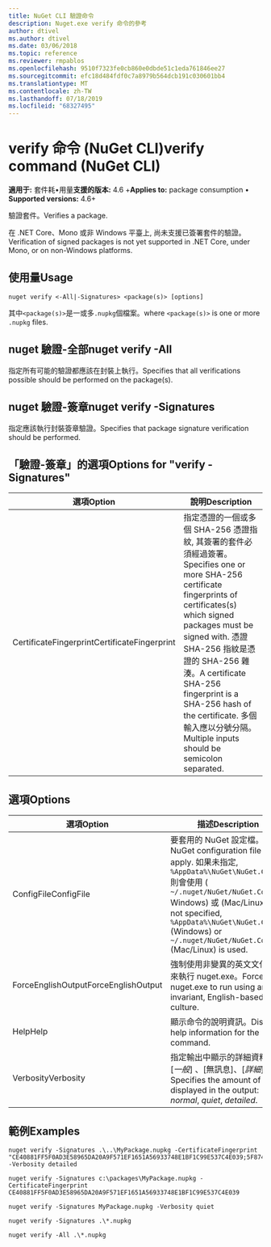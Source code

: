 ```yaml
---
title: NuGet CLI 驗證命令
description: Nuget.exe verify 命令的參考
author: dtivel
ms.author: dtivel
ms.date: 03/06/2018
ms.topic: reference
ms.reviewer: rmpablos
ms.openlocfilehash: 9510f7323fe0cb860e0dbde51c1eda761846ee27
ms.sourcegitcommit: efc18d484fdf0c7a8979b564dcb191c030601bb4
ms.translationtype: MT
ms.contentlocale: zh-TW
ms.lasthandoff: 07/18/2019
ms.locfileid: "68327495"
---
```

# <a name="verify-command-nuget-cli"></a><span data-ttu-id="2c2b1-103">verify 命令 (NuGet CLI)</span><span class="sxs-lookup"><span data-stu-id="2c2b1-103">verify command (NuGet CLI)</span></span>

<span data-ttu-id="2c2b1-104">**適用于:** 套件耗&bullet;用量**支援的版本:** 4.6 +</span><span class="sxs-lookup"><span data-stu-id="2c2b1-104">**Applies to:** package consumption &bullet; **Supported versions:** 4.6+</span></span>

<span data-ttu-id="2c2b1-105">驗證套件。</span><span class="sxs-lookup"><span data-stu-id="2c2b1-105">Verifies a package.</span></span>

<span data-ttu-id="2c2b1-106">在 .NET Core、Mono 或非 Windows 平臺上, 尚未支援已簽署套件的驗證。</span><span class="sxs-lookup"><span data-stu-id="2c2b1-106">Verification of signed packages is not yet supported in .NET Core, under Mono, or on non-Windows platforms.</span></span>

## <a name="usage"></a><span data-ttu-id="2c2b1-107">使用量</span><span class="sxs-lookup"><span data-stu-id="2c2b1-107">Usage</span></span>

```cli
nuget verify <-All|-Signatures> <package(s)> [options]
```

<span data-ttu-id="2c2b1-108">其中`<package(s)>`是一或多`.nupkg`個檔案。</span><span class="sxs-lookup"><span data-stu-id="2c2b1-108">where `<package(s)>` is one or more `.nupkg` files.</span></span>

## <a name="nuget-verify--all"></a><span data-ttu-id="2c2b1-109">nuget 驗證-全部</span><span class="sxs-lookup"><span data-stu-id="2c2b1-109">nuget verify -All</span></span>

<span data-ttu-id="2c2b1-110">指定所有可能的驗證都應該在封裝上執行。</span><span class="sxs-lookup"><span data-stu-id="2c2b1-110">Specifies that all verifications possible should be performed on the package(s).</span></span>

## <a name="nuget-verify--signatures"></a><span data-ttu-id="2c2b1-111">nuget 驗證-簽章</span><span class="sxs-lookup"><span data-stu-id="2c2b1-111">nuget verify -Signatures</span></span>

<span data-ttu-id="2c2b1-112">指定應該執行封裝簽章驗證。</span><span class="sxs-lookup"><span data-stu-id="2c2b1-112">Specifies that package signature verification should be performed.</span></span>

## <a name="options-for-verify--signatures"></a><span data-ttu-id="2c2b1-113">「驗證-簽章」的選項</span><span class="sxs-lookup"><span data-stu-id="2c2b1-113">Options for "verify -Signatures"</span></span>

| <span data-ttu-id="2c2b1-114">選項</span><span class="sxs-lookup"><span data-stu-id="2c2b1-114">Option</span></span> | <span data-ttu-id="2c2b1-115">說明</span><span class="sxs-lookup"><span data-stu-id="2c2b1-115">Description</span></span> |
| --- | --- |
| <span data-ttu-id="2c2b1-116">CertificateFingerprint</span><span class="sxs-lookup"><span data-stu-id="2c2b1-116">CertificateFingerprint</span></span> | <span data-ttu-id="2c2b1-117">指定憑證的一個或多個 SHA-256 憑證指紋, 其簽署的套件必須經過簽署。</span><span class="sxs-lookup"><span data-stu-id="2c2b1-117">Specifies one or more SHA-256 certificate fingerprints of certificates(s) which signed packages must be signed with.</span></span> <span data-ttu-id="2c2b1-118">憑證 SHA-256 指紋是憑證的 SHA-256 雜湊。</span><span class="sxs-lookup"><span data-stu-id="2c2b1-118">A certificate SHA-256 fingerprint is a SHA-256 hash of the certificate.</span></span> <span data-ttu-id="2c2b1-119">多個輸入應以分號分隔。</span><span class="sxs-lookup"><span data-stu-id="2c2b1-119">Multiple inputs should be semicolon separated.</span></span> |

## <a name="options"></a><span data-ttu-id="2c2b1-120">選項</span><span class="sxs-lookup"><span data-stu-id="2c2b1-120">Options</span></span>

| <span data-ttu-id="2c2b1-121">選項</span><span class="sxs-lookup"><span data-stu-id="2c2b1-121">Option</span></span> | <span data-ttu-id="2c2b1-122">描述</span><span class="sxs-lookup"><span data-stu-id="2c2b1-122">Description</span></span> |
| --- | --- |
| <span data-ttu-id="2c2b1-123">ConfigFile</span><span class="sxs-lookup"><span data-stu-id="2c2b1-123">ConfigFile</span></span> | <span data-ttu-id="2c2b1-124">要套用的 NuGet 設定檔。</span><span class="sxs-lookup"><span data-stu-id="2c2b1-124">The NuGet configuration file to apply.</span></span> <span data-ttu-id="2c2b1-125">如果未指定, `%AppData%\NuGet\NuGet.Config`則會使用 ( `~/.nuget/NuGet/NuGet.Config` Windows) 或 (Mac/Linux)。</span><span class="sxs-lookup"><span data-stu-id="2c2b1-125">If not specified, `%AppData%\NuGet\NuGet.Config` (Windows) or `~/.nuget/NuGet/NuGet.Config` (Mac/Linux) is used.</span></span>|
| <span data-ttu-id="2c2b1-126">ForceEnglishOutput</span><span class="sxs-lookup"><span data-stu-id="2c2b1-126">ForceEnglishOutput</span></span> | <span data-ttu-id="2c2b1-127">強制使用非變異的英文文化特性來執行 nuget.exe。</span><span class="sxs-lookup"><span data-stu-id="2c2b1-127">Forces nuget.exe to run using an invariant, English-based culture.</span></span> |
| <span data-ttu-id="2c2b1-128">Help</span><span class="sxs-lookup"><span data-stu-id="2c2b1-128">Help</span></span> | <span data-ttu-id="2c2b1-129">顯示命令的說明資訊。</span><span class="sxs-lookup"><span data-stu-id="2c2b1-129">Displays help information for the command.</span></span> |
| <span data-ttu-id="2c2b1-130">Verbosity</span><span class="sxs-lookup"><span data-stu-id="2c2b1-130">Verbosity</span></span> | <span data-ttu-id="2c2b1-131">指定輸出中顯示的詳細資料量: [*一般*]  、[無訊息]、[*詳細*]。</span><span class="sxs-lookup"><span data-stu-id="2c2b1-131">Specifies the amount of detail displayed in the output: *normal*, *quiet*, *detailed*.</span></span> |

## <a name="examples"></a><span data-ttu-id="2c2b1-132">範例</span><span class="sxs-lookup"><span data-stu-id="2c2b1-132">Examples</span></span>

```cli
nuget verify -Signatures .\..\MyPackage.nupkg -CertificateFingerprint "CE40881FF5F0AD3E58965DA20A9F571EF1651A56933748E1BF1C99E537C4E039;5F874AAF47BCB268A19357364E7FBB09D6BF9E8A93E1229909AC5CAC865802E2" -Verbosity detailed

nuget verify -Signatures c:\packages\MyPackage.nupkg -CertificateFingerprint CE40881FF5F0AD3E58965DA20A9F571EF1651A56933748E1BF1C99E537C4E039

nuget verify -Signatures MyPackage.nupkg -Verbosity quiet

nuget verify -Signatures .\*.nupkg

nuget verify -All .\*.nupkg

```